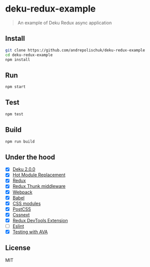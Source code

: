 # deku-redux-example

> An example of Deku Redux async application

## Install

```sh
git clone https://github.com/andrepolischuk/deku-redux-example
cd deku-redux-example
npm install
```

## Run

```sh
npm start
```

## Test

```sh
npm test
```

## Build

```sh
npm run build
```

## Under the hood

* [x] [Deku 2.0.0](https://github.com/dekujs/deku)
* [x] [Hot Module Replacement](http://dekujs.github.io/deku/docs/advanced/hmr.html)
* [x] [Redux](https://github.com/reactjs/redux)
* [x] [Redux Thunk middleware](https://github.com/gaearon/redux-thunk)
* [x] [Webpack](https://github.com/webpack/webpack)
* [x] [Babel](https://github.com/babel/babel)
* [x] [CSS modules](https://github.com/css-modules/css-modules)
* [x] [PostCSS](https://github.com/postcss/postcss)
* [x] [Cssnext](https://github.com/MoOx/postcss-cssnext)
* [x] [Redux DevTools Extension](https://github.com/zalmoxisus/redux-devtools-extension)
* [ ] [Eslint](https://github.com/eslint/eslint)
* [x] [Testing with AVA](https://github.com/sindresorhus/ava)

## License

MIT
